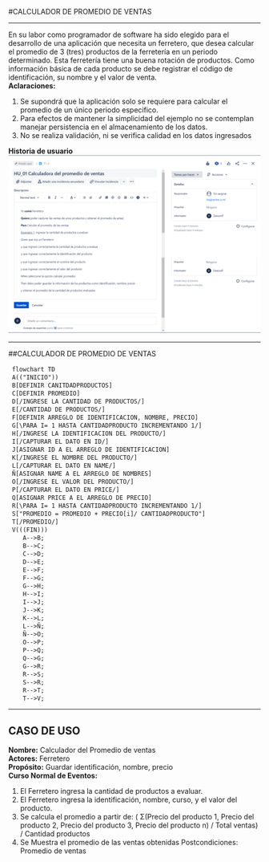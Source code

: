 #CALCULADOR DE PROMEDIO DE VENTAS
***
 En su labor como programador de software ha sido elegido para el desarrollo de una aplicación que necesita un ferretero, que desea calcular el promedio de 3 (tres) productos de la ferretería en un periodo determinado. Esta ferretería tiene una buena rotación de productos. Como información básica de cada producto se debe registrar el código de identificación, su nombre y el valor de venta.
\
**Aclaraciones:**
1. Se supondrá que la aplicación solo se requiere para calcular el promedio de un único periodo especifico. 
2. Para efectos de mantener la simplicidad del ejemplo no se contemplan manejar persistencia en el almacenamiento de los datos. 
3. No se realiza validación, ni se verifica calidad en los datos ingresados 

**Historia de usuario**
\
![](https://github.com/Deison12/Taller1.github.io/blob/bf70cd9a26cda8ef0a36828af4d35e639f467ebb/Historia%20de%20Usuario.png)

***
##CALCULADOR DE PROMEDIO DE VENTAS

```mermaid
 flowchart TD
 A(("INICIO"))
 B[DEFINIR CANITDADPRODUCTOS]
 C[DEFINIR PROMEDIO]
 D[/INGRESE LA CANTIDAD DE PRODUCTOS/]
 E[/CANTIDAD DE PRODUCTOS/]
 F[DEFINIR ARREGLO DE IDENTIFICACION, NOMBRE, PRECIO]
 G[\PARA I= 1 HASTA CANTIDADPRODUCTO INCREMENTANDO 1/]
 H[/INGRESE LA IDENTIFICACION DEL PRODUCTO/]
 I[/CAPTURAR EL DATO EN ID/]
 J[ASIGNAR ID A EL ARREGLO DE IDENTIFICACION]
 K[/INGRESE EL NOMBRE DEL PRODUCTO/]
 L[/CAPTURAR EL DATO EN NAME/]
 Ñ[ASIGNAR NAME A EL ARREGLO DE NOMBRES]
 O[/INGRESE EL VALOR DEL PRODUCTO/]
 P[/CAPTURAR EL DATO EN PRICE/]
 Q[ASIGNAR PRICE A EL ARREGLO DE PRECIO]
 R[\PARA I= 1 HASTA CANTIDADPRODUCTO INCREMENTANDO 1/]
 S["PROMEDIO = PROMEDIO + PRECIO[i]/ CANTIDADPRODUCTO"]
 T[/PROMEDIO/]
 V(((FIN)))
    A-->B;
    B-->C;
    C-->D;
    D-->E;
    E-->F;
    F-->G;
    G-->H;
    H-->I;
    I-->J;
    J-->K;
    K-->L;
    L-->Ñ;
    Ñ-->O;
    O-->P;
    P-->Q;
    Q-->G;
    G-->R;
    R-->S;
    S-->R;
    R-->T;
    T-->V;   
```
***
## CASO DE USO

**Nombre:** Calculador del Promedio de ventas
\
**Actores:** Ferretero
\
**Propósito:** Guardar identificación, nombre, precio
\
**Curso Normal de Eventos:**
1. El Ferretero ingresa la cantidad de productos a evaluar.
2. El Ferretero ingresa la identificación, nombre, curso, y el valor del producto.
3. Se calcula el promedio a partir de:
( Σ(Precio del producto 1, Precio del producto 2, Precio del producto 3, Precio del producto n) / Total ventas) / Cantidad productos
4. Se Muestra el promedio de las ventas obtenidas
Postcondiciones: Promedio de ventas 



